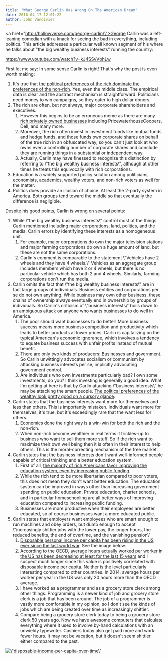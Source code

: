 ```yaml
---
title: "What George Carlin Has Wrong On The American Dream"
date: 2016-04-17 12:01:22
author: John Vandivier
---
```




<a href=\"http://hollowverse.com/george-carlin/\">George Carlin</a> was a left-leaning comedian with a knack for seeing the bad in everything, including politics. This article addresses a particular well known segment of his where he talks about \"the big wealthy business interests\" running the country:

https://www.youtube.com/watch?v=kJ4SSvVbhLw

First let me say: In some sense Carlin is right! That's why the post is even worth making:
<ol>
 	<li>It's true that <a href=\"http://www.vox.com/2014/4/18/5624310/martin-gilens-testing-theories-of-american-politics-explained\">the political preferences of the rich dominate the preferences of the non-rich</a>. Yes, even the middle class. The empirical data is clear and the abstract mechanism is straightforward: Politicians need money to win campaigns, so they cater to high dollar donors.</li>
 	<li>The rich are often, but not always, major corporate shareholders and executives.
<ol>
 	<li>However this begins to be an erroneous meme as there are many <a href=\"http://www.forbes.com/largest-private-companies/\">rich privately owned businesses</a> including PricewaterhouseCoopers, Dell, and many more.</li>
 	<li>Moreover, the rich often invest in investment funds like mutual funds and hedge funds, and those funds own corporate shares on behalf of the true rich in an obfuscated way, so you can't just look at who owns even a controlling number of corporate shares and conclude they are running things in a substantial or independent way.</li>
 	<li>Actually, Carlin may have finessed to recognize this distinction by referring to \"the big wealthy business interests\", although at other times he treats this equivocally with rich corporations.</li>
</ol>
</li>
 	<li>Education is a widely supported policy solution among politicians, economists, academics, wealthy voters, and non-rich voters as well for the matter.</li>
 	<li>Politics does provide an illusion of choice. At least the 2-party system in America. Both groups tend toward the middle so that eventually the difference is negligible.</li>
</ol>
Despite his good points, Carlin is wrong on several points:
<ol>
 	<li>While \"the big wealthy business interests\" control most of the things Carlin mentioned including major corporations, land, politics, and the media, Carlin errors by identifying these interests as a homogeneous unit.
<ol>
 	<li>For example, major corporations do own the major television stations and major farming corporations do own a huge amount of land, but these are not the same corporations.</li>
 	<li>Carlin's comment is comparable to the statement \"Vehicles have 2 wheels and they have 4 wheels.\" Vehicles as an aggregate group includes members which have 2 or 4 wheels, but there is no particular vehicle which has both 2 and 4 wheels. Similarly, farming corporations don't run the media.</li>
</ol>
</li>
 	<li>Carlin omits the fact that \"the big wealthy business interests\" are in fact large groups of individuals. Business entities and corporations per se do not own anything. While business may own other business, these chains of ownership always eventually end in ownership by groups of individuals. So Carlin's criticism of \"business interests\" boils down to an ambiguous attack on anyone who wants businesses to do well in America.
<ol>
 	<li>The poor should want businesses to do better! More business success means more business competition and productivity which leads to better products at lower prices. Carlin is capitalizing on the typical American's economic ignorance, which involves a tendency to equate business success with unfair profits instead of mutual benefit.</li>
 	<li>There are only two kinds of producers: Businesses and government. So Carlin unwittingly advocates socialism or communism by attacking business interests per se, implicitly advocating government control.</li>
 	<li>Are individuals who own investments particularly bad? I own some investments, do you? I think investing is generally a good idea. What I'm getting at here is that by Carlin attacking \"business interests\" he may be attacking the smart people. <a href=\"http://faculty.wcas.northwestern.edu/~jnd260/cab/CAB2012%20-%20Page1.pdf\">The political preferences of the wealthy look pretty good on a cursory glance</a>.</li>
</ol>
</li>
 	<li>Carlin states that the business interests want more for themselves and less than others. This is importantly mistaken. Individuals want more for themselves, it's true, but it's exceedingly rare that the want less for others.
<ol>
 	<li>Economics done the right way is a win-win for both the rich and the non-rich.</li>
 	<li>When non-rich become wealthier in real terms it trickles-up to business who want to sell them more stuff. So if the rich want to maximize their own well being then it is often in their interest to help others. This is the moral-correcting mechanism of the free market.</li>
</ol>
</li>
 	<li>Carlin states that the business interests don't want well-informed people capable of critical thinking and a better education system.
<ol>
 	<li>First of all, <a href=\"http://faculty.wcas.northwestern.edu/~jnd260/cab/CAB2012%20-%20Page1.pdf\">the majority of rich Americans favor improving the education system, even by increasing public funding</a>.</li>
 	<li>While the rich tend to be more libertarian compared to poor voters, this does not mean they don't want better education. The education system can be improved in ways other than increasing government spending on public education. Private education, charter schools, and in particular homeschooling are all better ways of improving education compared to increasing public funding.</li>
 	<li>Businesses are more productive when their employees are better educated, so of course businesses want a more educated public.</li>
</ol>
</li>
 	<li>Carlin states that employers want employees who are smart enough to run machines and obey orders, but dumb enough to accept \"increasingly shittier jobs with the lower pay, the longer hours, the reduced benefits, the end of overtime, and the vanishing pension\"
<ol>
 	<li><a href=\"http://www.google.com/publicdata/explore?ds=a7jenngfc4um7_&amp;ctype=l&amp;strail=false&amp;bcs=d&amp;nselm=h&amp;met_y=per_capita_disposable_personal_income&amp;scale_y=lin&amp;ind_y=false&amp;rdim=country&amp;idim=country:US&amp;ifdim=country&amp;ind=false\">Disposable personal income per capita has been rising in the US ever since the last world war</a>. See the image below.</li>
 	<li>According to the OECD, <a href=\"https://stats.oecd.org/Index.aspx?DataSetCode=ANHRS\">average hours actually worked per worker in the US has been decreasing at least for the last 15 years</a> and I suspect much longer since this value is positively correlated with disposable income per capita. Neither is the level particularly interesting compared to other countries. In 2014, average hours per worker per year in the US was only 20 hours more than the OECD average.</li>
 	<li>I have worked as a programmer and as a grocery store clerk among other things. Programming is a newer kind of job and grocery store clerk is a job that has been around. The job of a programmer is vastly more comfortable in my opinion, so I don't see the kinds of jobs which are being created over time as increasingly shittier.</li>
 	<li>Compare being a grocery store clerk today to being a grocery store clerk 50 years ago. Now we have awesome computers that calculate everything where it used to involve by-hand calculations with an unwieldy typewriter. Cashiers today also get paid more and work fewer hours. It may not be vacation, but it doesn't seem shittier either compared to the past.</li>
</ol>
</li>
</ol>
<a href=\"http://www.google.com/publicdata/explore?ds=a7jenngfc4um7_&amp;ctype=l&amp;strail=false&amp;bcs=d&amp;nselm=h&amp;met_y=per_capita_disposable_personal_income&amp;scale_y=lin&amp;ind_y=false&amp;rdim=country&amp;idim=country:US&amp;ifdim=country&amp;ind=false\"><img class=\"aligncenter wp-image-5574\" src=\"http://www.afterecon.com/wp-content/uploads/2016/04/disposable-income-per-capita-over-time-1024x559.png\" alt=\"disposable-income-per-capita-over-time\" width=\"908\" height=\"496\" /></a>